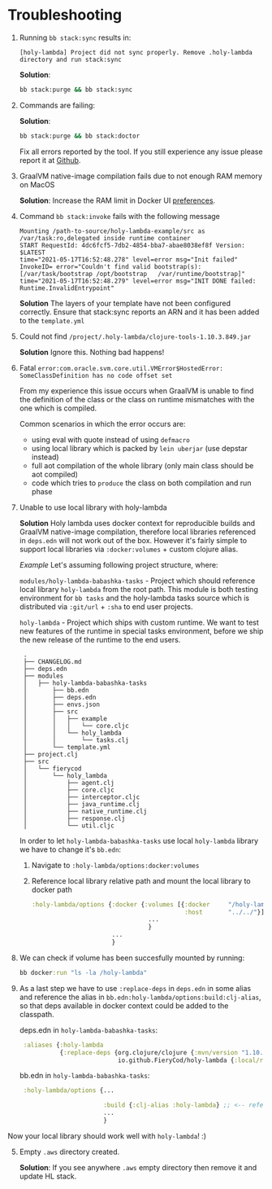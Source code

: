 # Troubleshooting
  1. Running `bb stack:sync` results in:
     ```
     [holy-lambda] Project did not sync properly. Remove .holy-lambda directory and run stack:sync
     ```
     
     **Solution**:
     ```bash
     bb stack:purge && bb stack:sync
     ```
  
  2. Commands are failing:
   
      **Solution**:
      ```bash
      bb stack:purge && bb stack:doctor
      ```
      
      Fix all errors reported by the tool. If you still experience any issue please report it at [Github](https://github.com/FieryCod/holy-lambda/issues).
      
  3. GraalVM native-image compilation fails due to not enough RAM memory on MacOS
   
      **Solution**:
      Increase the RAM limit in Docker UI [preferences](https://docs.docker.com/docker-for-mac/#resources).
      
  4. Command `bb stack:invoke` fails with the following message
      ```
      Mounting /path-to-source/holy-lambda-example/src as /var/task:ro,delegated inside runtime container
      START RequestId: 4dc6fcf5-7db2-4854-bba7-abae8038ef8f Version: $LATEST
      time="2021-05-17T16:52:48.278" level=error msg="Init failed" InvokeID= error="Couldn't find valid bootstrap(s): [/var/task/bootstrap /opt/bootstrap   /var/runtime/bootstrap]"
      time="2021-05-17T16:52:48.279" level=error msg="INIT DONE failed: Runtime.InvalidEntrypoint"
      ```
  
      **Solution**
      The layers of your template have not been configured correctly. Ensure that stack:sync reports an ARN and it has been added to the `template.yml`
      
  5. Could not find `/project/.holy-lambda/clojure-tools-1.10.3.849.jar`
  
     **Solution**
     Ignore this. Nothing bad happens!
     
  6. Fatal `error:com.oracle.svm.core.util.VMError$HostedError: SomeClassDefinition has no code offset set`
  
     From my experience this issue occurs when GraalVM is unable to find the definition of the class or the class on runtime mismatches with the one which is compiled.
     
     Common scenarios in which the error occurs are:
     - using eval with quote instead of using `defmacro`
     - using local library which is packed by `lein uberjar` (use depstar instead)
     - full aot compilation of the whole library (only main class should be aot compiled)
     - code which tries to `produce` the class on both compilation and run phase
     
7. Unable to use local library with holy-lambda

   **Solution**
   Holy lambda uses docker context for reproducible builds and GraalVM native-image compilation, therefore local libraries referenced in `deps.edn` will not work out of the box. However it's fairly simple to support local libraries via `:docker:volumes` + custom clojure alias.
   

   *Example*
   Let's assuming following project structure, where:
   
   `modules/holy-lambda-babashka-tasks` - Project which should reference local library `holy-lambda` from the root path. This module is both testing environment for `bb tasks` and the holy-lambda tasks source which is distributed via `:git/url` + `:sha` to end user projects.
   
   `holy-lambda` - Project which ships with custom runtime. We want to test new features of the runtime in special tasks environment, before we ship the new release of the runtime to the end users.
   
   ```
    .
    ├── CHANGELOG.md
    ├── deps.edn
    ├── modules
    │   ├── holy-lambda-babashka-tasks
    │       ├── bb.edn
    │       ├── deps.edn
    │       ├── envs.json
    │       ├── src
    │       │   ├── example
    │       │   │   └── core.cljc
    │       │   └── holy_lambda
    │       │       └── tasks.clj
    │       └── template.yml
    ├── project.clj
    ├── src
    │   └── fierycod
    │       └── holy_lambda
    │           ├── agent.clj
    │           ├── core.cljc
    │           ├── interceptor.cljc
    │           ├── java_runtime.clj
    │           ├── native_runtime.clj
    │           ├── response.clj
    │           └── util.cljc
   ```
   
   In order to let `holy-lambda-babashka-tasks` use local `holy-lambda` library we have to change it's `bb.edn`:
   
   1. Navigate to `:holy-lambda/options:docker:volumes`
   2. Reference local library relative path and mount the local library to docker path
      
      ```clojure
      :holy-lambda/options {:docker {:volumes [{:docker     "/holy-lambda"
                                                :host       "../../"}]
                                      ...
                                      }
                            ...
                            }

      ```
  3. We can check if volume has been succesfully mounted by running:
     ```clojure
     bb docker:run "ls -la /holy-lambda"
     ```
  4. As a last step we have to use `:replace-deps` in `deps.edn` in some alias and reference the alias in `bb.edn:holy-lambda/options:build:clj-alias`, so that deps available in docker context could be added to the classpath.
  
     deps.edn in `holy-lambda-babashka-tasks`:
     ```clojure
      :aliases {:holy-lambda
                {:replace-deps {org.clojure/clojure {:mvn/version "1.10.3"}
                                io.github.FieryCod/holy-lambda {:local/root "/holy-lambda"}}}} ;; <-- as you can see the root path of the local library corresponds to the :docker mount directory.
     ```
     
     bb.edn in `holy-lambda-babashka-tasks`:
     
     ```clojure
      :holy-lambda/options {...

                            :build {:clj-alias :holy-lambda} ;; <-- reference alias from deps.edn
                            ...
                            }
     ```
     
   Now your local library should work well with `holy-lambda`! :)

  5. Empty `.aws` directory created.
  
     **Solution**:
     If you see anywhere `.aws` empty directory then remove it and update HL stack.
